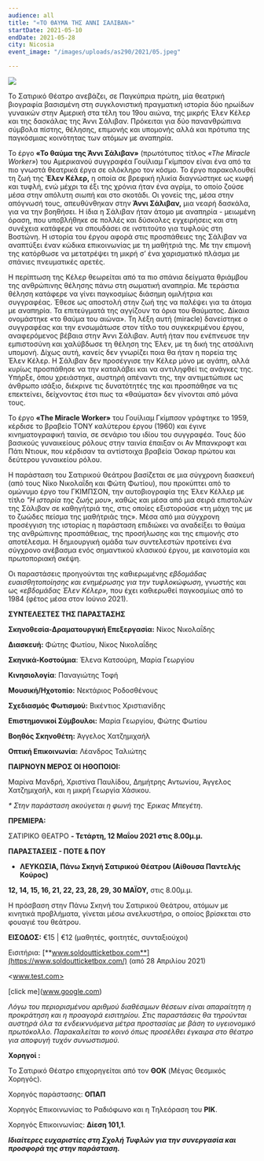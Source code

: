 ```yaml
---
audience: all
title: "«ΤΟ ΘΑΥΜΑ ΤΗΣ ΑΝΝΙ ΣΑΛΙΒΑΝ»"
startDate: 2021-05-10
endDate: 2021-05-28
city: Nicosia
event_image: "/images/uploads/as290/2021/05.jpeg"

---
```

![](/images/uploads/anniesallivanposter/2021/05.jpeg)

Το Σατιρικό Θέατρο ανεβάζει, σε Παγκύπρια πρώτη, μία θεατρική βιογραφία βασισμένη στη συγκλονιστική πραγματική ιστορία δύο ηρωίδων γυναικών στην Αμερική στα τέλη του 19ου αιώνα, της μικρής Έλεν Κέλερ και της δασκάλας της Άννι Σάλιβαν. Πρόκειται για δύο πανανθρώπινα σύμβολα πίστης, θέλησης, επιμονής και υπομονής αλλά και πρότυπα της παγκόσμιας κοινότητας των ατόμων με αναπηρία.

Το έργο **«Το θαύμα της Άννι Σάλιβαν»** (πρωτότυπος τίτλος _«Τhe Miracle Worker»_) του Αμερικανού συγγραφέα Γουίλιαμ Γκίμπσον είναι ένα από τα πιο γνωστά θεατρικά έργα σε ολόκληρο τον κόσμο. Το έργο παρακολουθεί τη ζωή της **Έλεν Κέλερ,** η οποία σε βρεφική ηλικία διαγνώστηκε ως κωφή και τυφλή, ενώ μέχρι τα έξι της χρόνια ήταν ένα αγρίμι, το οποίο ζούσε μέσα στην απόλυτη σιωπή και στο σκοτάδι. Οι γονείς της, μέσα στην απόγνωσή τους, απευθύνθηκαν στην **Άννι Σάλιβαν,** μια νεαρή δασκάλα, για να την βοηθήσει. Η ίδια η Σάλιβαν ήταν άτομο με αναπηρία - μειωμένη όραση, που υποβλήθηκε σε πολλές και δύσκολες εγχειρήσεις και στη συνέχεια κατάφερε να σπουδάσει σε ινστιτούτο για τυφλούς στη Βοστώνη. Η ιστορία του έργου αφορά στις προσπάθειες της Σάλιβαν να αναπτύξει έναν κώδικα επικοινωνίας με τη μαθήτριά της. Με την επιμονή της κατόρθωσε να μετατρέψει τη μικρή σ’ ένα χαρισματικό πλάσμα με σπάνιες πνευματικές αρετές.

Η περίπτωση της Κέλερ θεωρείται από τα πιο σπάνια δείγματα θριάμβου της ανθρώπινης θέλησης πάνω στη σωματική αναπηρία. Με τεράστια θέληση κατάφερε να γίνει παγκοσμίως διάσημη ομιλήτρια και συγγραφέας. Έθεσε ως αποστολή στην ζωή της να παλέψει για τα άτομα με αναπηρία. Τα επιτεύγματά της αγγίζουν τα όρια του θαύματος. Δίκαια ονομάστηκε «το θαύμα του αιώνα». Τη λέξη αυτή (miracle) δανείστηκε ο συγγραφέας και την ενσωμάτωσε στον τίτλο του συγκεκριμένου έργου, αναφερόμενος βέβαια στην Άννι Σάλιβαν. Αυτή ήταν που ενέπνευσε την εμπιστοσύνη και χαλύβδωσε τη θέληση της Έλεν, με τη δική της ατσάλινη υπομονή. Δίχως αυτή, κανείς δεν γνωρίζει ποια θα ήταν η πορεία της Έλεν Κέλερ. Η Σάλιβαν δεν προσέγγισε την Κέλερ μόνο με αγάπη, αλλά κυρίως προσπάθησε να την καταλάβει και να αντιληφθεί τις ανάγκες της. Υπήρξε, όπου χρειάστηκε, αυστηρή απέναντι της, την αντιμετώπισε ως άνθρωπο ισάξιο, διέκρινε τις δυνατότητές της και προσπάθησε να τις επεκτείνει, δείχνοντας έτσι πως τα «θαύματα» δεν γίνονται από μόνα τους.

Το έργο **«Τhe Miracle Worker»** του Γουίλιαμ Γκίμπσον γράφτηκε το 1959, κέρδισε το βραβείο ΤΟΝΥ καλύτερου έργου (1960) και έγινε κινηματογραφική ταινία, σε σενάριο του ιδίου του συγγραφέα. Τους δύο βασικούς γυναικείους ρόλους στην ταινία έπαιξαν οι Αν Μπανκροφτ και Πάτι Ντιουκ, που κέρδισαν τα αντίστοιχα βραβεία Όσκαρ πρώτου και δεύτερου γυναικείου ρόλου.

Η παράσταση του Σατιρικού Θεάτρου βασίζεται σε μια σύγχρονη διασκευή (από τους Νίκο Νικολαΐδη και Φώτη Φωτίου), που προκύπτει από το ομώνυμο έργο του ΓΚΙΜΠΣΟΝ, την αυτοβιογραφία της Έλεν Κέλλερ με τίτλο _"Η ιστορία της ζωής μου_», καθώς και μέσα από μια σειρά επιστολών της Σάλιβαν σε καθηγήτριά της, στις οποίες εξιστορούσε «τη μάχη της με το ζωώδες πείσμα της μαθήτριάς της». Μέσα από μια σύγχρονη προσέγγιση της ιστορίας η παράσταση επιδιώκει να αναδείξει το θαύμα της ανθρώπινης προσπάθειας, της προσήλωσης και της επιμονής στο αποτέλεσμα. Η δημιουργική ομάδα των συντελεστών προτείνει ένα σύγχρονο ανέβασμα ενός σημαντικού κλασικού έργου, με καινοτομία και πρωτοποριακή σκέψη.

Οι παραστάσεις προηγούνται της καθιερωμένης _εβδομάδας ευαισθητοποίησης και ενημέρωσης για την τυφλοκώφωση_, γνωστής και ως _«εβδομάδας Έλεν Κέλερ»,_ που έχει καθιερωθεί παγκοσμίως από το 1984 (φέτος μέσα στον Ιούνιο 2021).

**ΣΥΝΤΕΛΕΣΤΕΣ ΤΗΣ ΠΑΡΑΣΤΑΣΗΣ**

**Σκηνοθεσία-Δραματουργική Επεξεργασία:** Νίκος Νικολαΐδης

**Διασκευή:** Φώτης Φωτίου, Νίκος Νικολαΐδης

**Σκηνικά-Κοστούμια**: Έλενα Κατσούρη, Μαρία Γεωργίου

**Κινησιολογία**: Παναγιώτης Τοφή

**Μουσική/Ηχοτοπίο:** Νεκτάριος Ροδοσθένους

**Σχεδιασμός Φωτισμού:** Βικέντιος Χριστιανίδης

**Επιστημονικοί Σύμβουλοι:** Μαρία Γεωργίου, Φώτης Φωτίου

**Βοηθός Σκηνοθέτη:** Άγγελος Χατζημιχαήλ

**Οπτική Επικοινωνία:** Λέανδρος Ταλιώτης

**ΠΑΙΡΝΟΥΝ ΜΕΡΟΣ ΟΙ ΗΘΟΠΟΙΟΙ:**

Μαρίνα Μανδρή, Χριστίνα Παυλίδου, Δημήτρης Αντωνίου, Άγγελος Χατζημιχαήλ, και η μικρή Γεωργία Χάσικου.

_* Στην παράσταση ακούγεται η φωνή της Έρικας Μπεγέτη_.

**ΠΡΕΜΙΕΡΑ:**

ΣΑΤΙΡΙΚΟ ΘΕΑΤΡΟ **- Τετάρτη, 12 Μαΐου 2021 στις 8.00μ.μ.**

**ΠΑΡΑΣΤΑΣΕΙΣ - ΠΟΤΕ & ΠΟΥ**

* **ΛΕΥΚΩΣΙΑ, Πάνω Σκηνή Σατιρικού Θέατρου (Αίθουσα Παντελής Κούρος)**

**12, 14, 15, 16, 21, 22, 23, 28, 29, 30 ΜΑΪΟΥ,** στις 8.00μ.μ.

Η πρόσβαση στην Πάνω Σκηνή του Σατιρικού Θεάτρου, ατόμων με κινητικά προβλήματα, γίνεται μέσω ανελκυστήρα, ο οποίος βρίσκεται στο φουαγιέ του θεάτρου.

**ΕΙΣΟΔΟΣ:** €15 | €12 (μαθητές, φοιτητές, συνταξιούχοι)

Εισιτήρια: [**www.soldoutticketbox.com**](https://www.soldoutticketbox.com/) (από 28 Απριλίου 2021)

<www.test.com>

\[click me\](www.google.com)

_Λόγω του περιορισμένου αριθμού διαθέσιμων θέσεων είναι απαραίτητη η προκράτηση και η προαγορά εισιτηρίου. Στις παραστάσεις θα τηρούνται αυστηρά όλα τα ενδεικνυόμενα μέτρα προστασίας με βάση το υγειονομικό πρωτόκολλο. Παρακαλείται το κοινό όπως προσέλθει έγκαιρα στο θέατρο για αποφυγή τυχόν συνωστισμού._

**Χορηγοί :**

Tο Σατιρικό Θέατρο επιχορηγείται από τον **ΘOK** (Μέγας Θεσμικός Χορηγός).

Χορηγός παράστασης: **ΟΠΑΠ**

Χορηγός Επικοινωνίας το Ραδιόφωνο και η Τηλεόραση του **ΡΙΚ**.

Χορηγός Επικοινωνίας: **Δίεση 101,1**.

**_Ιδιαίτερες ευχαριστίες στη Σχολή Τυφλών για την συνεργασία και προσφορά της στην παράσταση._**